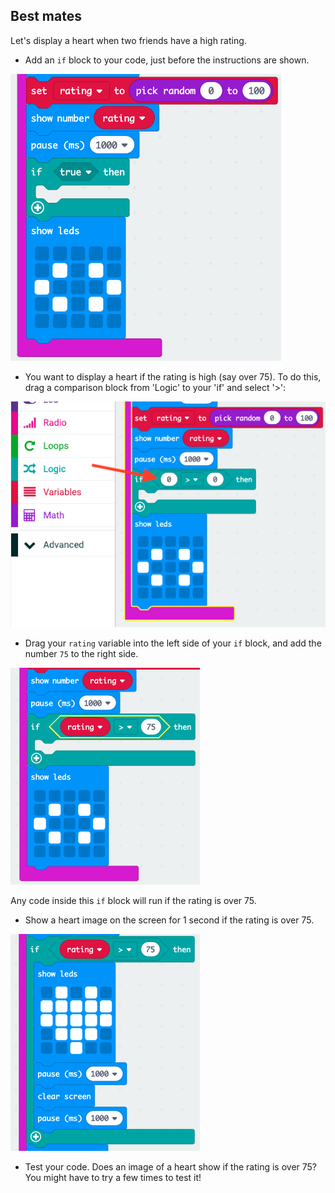 ## Best mates

Let's display a heart when two friends have a high rating.

+ Add an `if` block to your code, just before the instructions are shown.

![captură de ecran](images/rate-if.png)

+ You want to display a heart if the rating is high (say over 75). To do this, drag a comparison block from 'Logic' to your 'if' and select '>':

![captură de ecran](images/rate-compare.png)

+ Drag your `rating` variable into the left side of your `if` block, and add the number `75` to the right side.

![captură de ecran](images/rate-75.png)

Any code inside this `if` block will run if the rating is over 75.

+ Show a heart image on the screen for 1 second if the rating is over 75.

![captură de ecran](images/rate-heart.png)

+ Test your code. Does an image of a heart show if the rating is over 75? You might have to try a few times to test it!